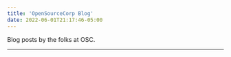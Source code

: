 ```yaml
---
title: 'OpenSourceCorp Blog'
date: 2022-06-01T21:17:46-05:00
---
```


Blog posts by the folks at OSC.

---
